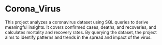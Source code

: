# Corona_Virus
This project analyzes a coronavirus dataset using SQL queries to derive meaningful insights. It covers confirmed cases, deaths, and recoveries, and calculates mortality and recovery rates. By querying the dataset, the project aims to identify patterns and trends in the spread and impact of the virus. 
